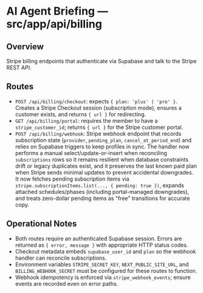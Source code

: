 # AI Agent Briefing — src/app/api/billing

## Overview
Stripe billing endpoints that authenticate via Supabase and talk to the Stripe REST API.

## Routes
- `POST /api/billing/checkout`: expects `{ plan: 'plus' | 'pro' }`. Creates a Stripe Checkout session (subscription mode), ensures a customer exists, and returns `{ url }` for redirecting.
- `GET /api/billing/portal`: requires the member to have a `stripe_customer_id`; returns `{ url }` for the Stripe customer portal.
- `POST /api/billing/webhook`: Stripe webhook endpoint that records subscription state (`provider`, `pending_plan`, `cancel_at_period_end`) and relies on Supabase triggers to keep profiles in sync. The handler now performs a manual select/update-or-insert when reconciling `subscriptions` rows so it remains resilient when database constraints drift or legacy duplicates exist, and it preserves the last known paid plan when Stripe sends minimal updates to prevent accidental downgrades. It now fetches pending subscription items via `stripe.subscriptionItems.list(..., { pending: true })`, expands attached schedules/phases (including portal-managed downgrades), and treats zero-dollar pending items as "free" transitions for accurate copy.

## Operational Notes
- Both routes require an authenticated Supabase session. Errors are returned as `{ error, message }` with appropriate HTTP status codes.
- Checkout metadata embeds `supabase_user_id` and `plan` so the webhook handler can reconcile subscriptions.
- Environment variables `STRIPE_SECRET_KEY`, `NEXT_PUBLIC_SITE_URL`, and `BILLING_WEBHOOK_SECRET` must be configured for these routes to function.
- Webhook idempotency is enforced via `stripe_webhook_events`; ensure events are recorded even on error paths.
